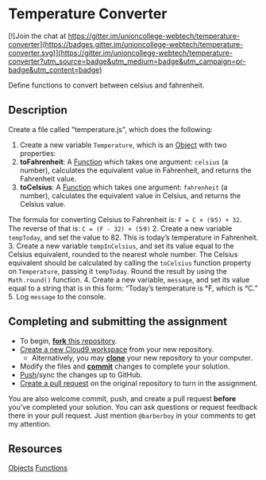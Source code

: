 # Temperature Converter

[![Join the chat at https://gitter.im/unioncollege-webtech/temperature-converter](https://badges.gitter.im/unioncollege-webtech/temperature-converter.svg)](https://gitter.im/unioncollege-webtech/temperature-converter?utm_source=badge&utm_medium=badge&utm_campaign=pr-badge&utm_content=badge)


Define functions to convert between celsius and fahrenheit.

## Description

Create a file called "temperature.js", which does the following:

1. Create a new variable `Temperature`, which is an [Object] with two properties:
  1. **toFahrenheit**: A [Function] which takes one argument: `celsius` (a number), calculates the equivalent value in Fahrenheit, and returns the Fahrenheit value.
  2. **toCelsius**: A [Function] which takes one argument: `fahrenheit` (a number), calculates the equivalent value in Celsius, and returns the Celsius value.

  The formula for converting Celsius to Fahrenheit is: `F = C × (9⁄5) + 32`.  
  The reverse of that is: `C = (F - 32) × (5⁄9)`
2. Create a new variable `tempToday`, and set the value to 82. This is today’s temperature in Fahrenheit.
3. Create a new variable `tempInCelsius`, and set its value equal to the Celsius equivalent, rounded to the nearest whole number.
   The Celsius equivalent should be calculated by calling the `toCelsius` function property on `Temperature`, passing it `tempToday`. Round the result by using the `Math.round()` function.
4. Create a new variable, `message`, and set its value equal to a string that is in this form:
“Today’s temperature is <tempToday>°F, which is <tempInCelsius>°C.”
5. Log `message` to the console.


## Completing and submitting the assignment

- To begin, [**fork** this repository](https://guides.github.com/activities/forking/).
- [Create a new Cloud9 workspace](https://docs.c9.io/docs/setting-up-github-workspace) from your new repository.
  - Alternatively, you may [**clone**](http://gitref.org/creating/#clone) your new repository to your computer.
- Modify the files and [**commit**](http://gitref.org/basic/#commit) changes to complete your solution.
- [Push](http://gitref.org/remotes/#push)/sync the changes up to GitHub.
- [Create a pull request](https://help.github.com/articles/creating-a-pull-request) on the original repository to turn in the assignment.

You are also welcome commit, push, and create a pull request **before** you’ve completed your solution. You can ask questions or request feedback there in your pull request. Just mention `@barberboy` in your comments to get my attention.


## Resources
[Objects][Object]
[Functions][Function]

[object]: https://developer.mozilla.org/en-US/docs/Web/JavaScript/Reference/Operators/Object_initializer
[Function]: https://github.com/getify/You-Dont-Know-JS/blob/master/up%20%26%20going/ch1.md#functions
